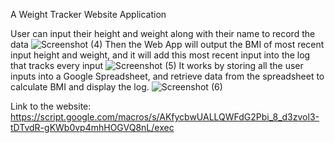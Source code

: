A Weight Tracker Website Application

User can input their height and weight along with their name to record the data
![Screenshot (4)](https://user-images.githubusercontent.com/70000660/93655307-666e2200-f9d7-11ea-8283-8f536d1c8210.png)
Then the Web App will output the BMI of most recent input height and weight, and it will add this most recent input into the log that tracks every input
![Screenshot (5)](https://user-images.githubusercontent.com/70000660/93655308-6706b880-f9d7-11ea-8d87-7a4f0d48f99f.png)
It works by storing all the user inputs into a Google Spreadsheet, and retrieve data from the spreadsheet to calculate BMI and display the log.
![Screenshot (6)](https://user-images.githubusercontent.com/70000660/93655309-6706b880-f9d7-11ea-95e1-7db34af49864.png)

Link to the website: https://script.google.com/macros/s/AKfycbwUALLQWFdG2Pbi_8_d3zvol3-tDTvdR-gKWb0vp4mhHOGVQ8nL/exec
